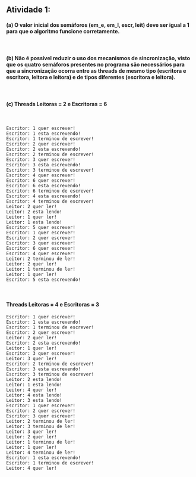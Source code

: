 <h2>Atividade 1:
  <h4>(a) O valor inicial dos semáforos (em_e, em_l, escr, leit) deve ser igual a 1 para que o algoritmo funcione corretamente. </h4>
    
  <br>
  <h4>(b) Não é possível reduzir o uso dos mecanismos de sincronização, visto que os quatro semáforos presentes no programa são necessários para que a sincronização ocorra entre as threads de mesmo tipo (escritora e escritora, leitora e leitora) e de tipos diferentes (escritora e leitora). </h4>

  <br>
  <h4>(c)  Threads Leitoras = 2 e Escritoras = 6  </h4> <br>

```
Escritor: 1 quer escrever!
Escritor: 1 esta escrevendo!
Escritor: 1 terminou de escrever!
Escritor: 2 quer escrever!
Escritor: 2 esta escrevendo!
Escritor: 2 terminou de escrever!
Escritor: 3 quer escrever!
Escritor: 3 esta escrevendo!
Escritor: 3 terminou de escrever!
Escritor: 4 quer escrever!
Escritor: 6 quer escrever!
Escritor: 6 esta escrevendo!
Escritor: 6 terminou de escrever!
Escritor: 4 esta escrevendo!
Escritor: 4 terminou de escrever!
Leitor: 2 quer ler!
Leitor: 2 esta lendo!
Leitor: 1 quer ler!
Leitor: 1 esta lendo!
Escritor: 5 quer escrever!
Escritor: 1 quer escrever!
Escritor: 2 quer escrever!
Escritor: 3 quer escrever!
Escritor: 6 quer escrever!
Escritor: 4 quer escrever!
Leitor: 2 terminou de ler!
Leitor: 2 quer ler!
Leitor: 1 terminou de ler!
Leitor: 1 quer ler!
Escritor: 5 esta escrevendo!

```
  
   
<br>
<h4>Threads Leitoras = 4 e Escritoras = 3 <br> </h4>

```
Escritor: 1 quer escrever!
Escritor: 1 esta escrevendo!
Escritor: 1 terminou de escrever!
Escritor: 2 quer escrever!
Leitor: 2 quer ler!
Escritor: 2 esta escrevendo!
Leitor: 1 quer ler!
Escritor: 3 quer escrever!
Leitor: 3 quer ler!
Escritor: 2 terminou de escrever!
Escritor: 3 esta escrevendo!
Escritor: 3 terminou de escrever!
Leitor: 2 esta lendo!
Leitor: 1 esta lendo!
Leitor: 4 quer ler!
Leitor: 4 esta lendo!
Leitor: 3 esta lendo!
Escritor: 1 quer escrever!
Escritor: 2 quer escrever!
Escritor: 3 quer escrever!
Leitor: 2 terminou de ler!
Leitor: 3 terminou de ler!
Leitor: 3 quer ler!
Leitor: 2 quer ler!
Leitor: 1 terminou de ler!
Leitor: 1 quer ler!
Leitor: 4 terminou de ler!
Escritor: 1 esta escrevendo!
Escritor: 1 terminou de escrever!
Leitor: 4 quer ler!
```
